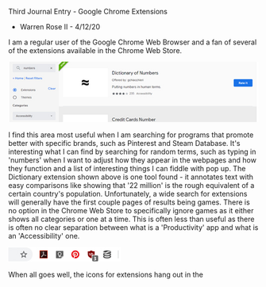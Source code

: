 Third Journal Entry - Google Chrome Extensions
* Warren Rose II - 4/12/20

I am a regular user of the Google Chrome Web Browser and a fan of several of the extensions available in the Chrome Web Store.

![Chrome Extension Store](../assets/numbersbar.jpg)

I find this area most useful when I am searching for programs that promote better with specific brands, such as Pinterest and Steam Database.  It's interesting what I can find by searching for random terms, such as typing in 'numbers' when I want to adjust how they appear in the webpages and how they function and a list of interesting things I can fiddle with pop up.  The Dictionary extension shown above is one tool found - it annotates text with easy comparisons like showing that '22 million' is the rough equivalent of a certain country's population.  Unfortunately, a wide search for extensions will generally have the first couple pages of results being games.  There is no option in the Chrome Web Store to specifically ignore games as it either shows all categories or one at a time.  This is often less than useful as there is often no clear separation between what is a 'Productivity' app and what is an 'Accessibility' one.

![Chrome Extension Dock](../assets/extenbar.jpg)

When all goes well, the icons for extensions hang out in the 
